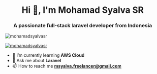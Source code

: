 <h1 align="center">Hi 👋, I'm Mohamad Syalva SR</h1>
<h3 align="center">A passionate full-stack laravel developer from Indonesia</h3>

<p align="left"> <img src="https://komarev.com/ghpvc/?username=mohamadsyalvasr&label=Profile%20views&color=0e75b6&style=flat" alt="mohamadsyalvasr" /> </p>

<p align="left"> <a href="https://github.com/ryo-ma/github-profile-trophy"><img src="https://github-profile-trophy.vercel.app/?username=mohamadsyalvasr" alt="mohamadsyalvasr" /></a> </p>

- 🌱 I’m currently learning **AWS Cloud**
- 💬 Ask me about **Laravel**
- 📫 How to reach me **msyalva.freelancer@gmail.com**
